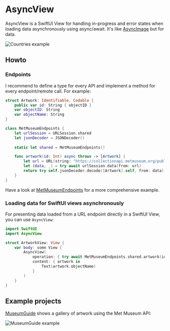 # AsyncView

AsyncView is a SwiftUI View for handling in-progress and error states when loading data asynchronously using async/await. It's like [AsyncImage](https://developer.apple.com/documentation/swiftui/asyncimage) but for data.

![Countries example](https://box-swiftui-garden.fra1.cdn.digitaloceanspaces.com/asyncview_loading_states.jpg)

## Howto

### Endpoints

I recommend to define a type for every API and implement a method for every endpoint/remote call. For example:

```swift
struct Artwork: Identifiable, Codable {
    public var id: String { objectID }
    var objectID: String
    var objectName: String
}

class MetMuseumEndpoints {
    let urlSession = URLSession.shared
    let jsonDecoder = JSONDecoder()
    
    static let shared = MetMuseumEndpoints()

    func artwork(id: Int) async throws -> [Artwork] {
        let url = URL(string: "https://collectionapi.metmuseum.org/public/collection/v1/objects/\(id)")!
        let (data, _) = try await urlSession.data(from: url)
        return try self.jsonDecoder.decode([Artwork].self, from: data)
    }
}
```

Have a look at [MetMuseumEndpoints](https://github.com/ralfebert/MetMuseumEndpoints/blob/main/Sources/MetMuseumEndpoints/MetMuseumEndpoints.swift#L303) for a more comprehensive example.

### Loading data for SwiftUI views asynchronously

For presenting data loaded from a URL endpoint directly in a SwiftUI View, you can use `AsyncView`:

```swift
import SwiftUI
import AsyncView

struct ArtworkView: View {
    var body: some View {
        AsyncView(
            operation: { try await MetMuseumEndpoints.shared.artwork(id: 45734) },
            content: { artwork in
                Text(artwork.objectName)
            }
        )
    }
}
```


## Example projects

[MuseumGuide](https://github.com/ralfebert/MuseumGuide) shows a gallery of artwork using the Met Museum API:

![MuseumGuide example](https://box-swiftui-garden.fra1.cdn.digitaloceanspaces.com/museumguide_example.jpg)

